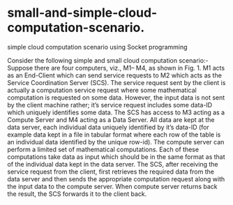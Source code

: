 # small-and-simple-cloud-computation-scenario.
simple cloud computation scenario using Socket programming

Consider the following simple and small cloud computation scenario:-
Suppose there are four computers, viz., M1– M4, as shown in Fig. 1. M1 acts as an End-Client which
can send service requests to M2 which acts as the Service Coordination Server (SCS). The service request
sent by the client is actually a computation service request where some mathematical computation is
requested on some data. However, the input data is not sent by the client machine rather; it’s service request
includes some data-ID which uniquely identifies some data. The SCS has access to M3 acting as a Compute
Server and M4 acting as a Data Server. All data are kept at the data server, each individual data uniquely
identified by it’s data-ID (for example data kept in a file in tabular format where each row of the table is an
individual data identified by the unique row-id). The compute server can perform a limited set of
mathematical computations. Each of these computations take data as input which should be in the same
format as that of the individual data kept in the data server. The SCS, after receiving the service request
from the client, first retrieves the required data from the data server and then sends the appropriate
computation request along with the input data to the compute server. When compute server returns back
the result, the SCS forwards it to the client back.
